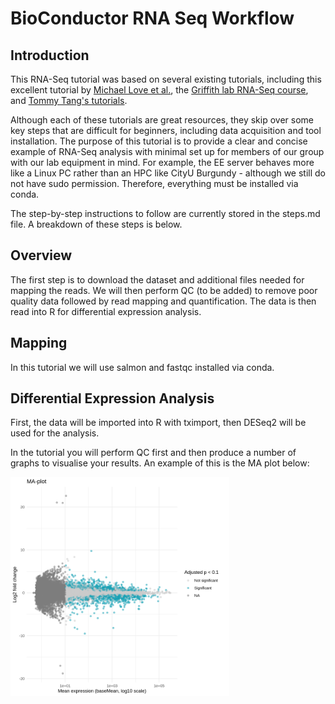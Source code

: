 # BioConductor RNA Seq Workflow

## Introduction

This RNA-Seq tutorial was based on several existing tutorials, including this excellent tutorial by [Michael Love et al.](https://www.bioconductor.org/help/course-materials/2019/CSAMA/materials/labs/lab-03-rnaseq/rnaseqGene_CSAMA2019.html?utm_source=perplexity#experimental-data), the [Griffith lab RNA-Seq course](https://rnabio.org/course/), and [Tommy Tang's tutorials](https://divingintogeneticsandgenomics.com/post/downstream-of-bulk-rnaseq-read-in-salmon-output-using-tximport-and-then-deseq2/).

Although each of these tutorials are great resources, they skip over some key steps that are difficult for beginners, including data acquisition and tool installation. The purpose of this tutorial is to provide a clear and concise example of RNA-Seq analysis with minimal set up for members of our group with our lab equipment in mind. For example, the EE server behaves more like a Linux PC rather than an HPC like CityU Burgundy - although we still do not have sudo permission. Therefore, everything must be installed via conda.

The step-by-step instructions to follow are currently stored in the steps.md file. A breakdown of these steps is below.

## Overview

The first step is to download the dataset and additional files needed for mapping the reads. We will then perform QC (to be added) to remove poor quality data followed by read mapping and quantification. The data is then read into R for differential expression analysis.

## Mapping

In this tutorial we will use salmon and fastqc installed via conda.

## Differential Expression Analysis

First, the data will be imported into R with tximport, then DESeq2 will be used for the analysis.

In the tutorial you will perform QC first and then produce a number of graphs to visualise your results. An example of this is the MA plot below:

<img src="MA-plot.png" alt="MA plot showing differential expression results" width="350"/>
